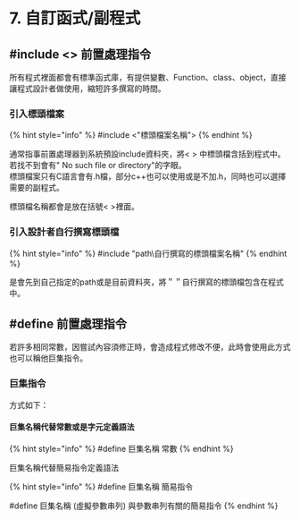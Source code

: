 # 7. 自訂函式/副程式

## \#include &lt;&gt; 前置處理指令

所有程式裡面都會有標準函式庫，有提供變數、Function、class、object，直接讓程式設計者做使用，縮短許多撰寫的時間。

### 引入標頭檔案

{% hint style="info" %}
\#include &lt;"標頭檔案名稱"&gt;
{% endhint %}

通常指事前置處理器到系統預設include資料夾，將&lt; &gt; 中標頭檔含括到程式中。  
若找不到會有" No such file or directory"的字眼。  
標頭檔案只有C語言會有.h檔，部分c++也可以使用或是不加.h，同時也可以選擇需要的副程式。

標頭檔名稱都會是放在括號&lt; &gt;裡面。

### 引入設計者自行撰寫標頭檔

{% hint style="info" %}
\#include "path\\自行撰寫的標頭檔案名稱"
{% endhint %}

是會先到自己指定的path或是目前資料夾，將＂＂自行撰寫的標頭檔包含在程式中。

## \#define 前置處理指令

若許多相同常數，因嘗試內容須修正時，會造成程式修改不便，此時會使用此方式也可以稱他巨集指令。

### 巨集指令

方式如下：

#### 巨集名稱代替常數或是字元定義語法

{% hint style="info" %}
\#define 巨集名稱 常數
{% endhint %}

巨集名稱代替簡易指令定義語法

{% hint style="info" %}
\#define 巨集名稱 簡易指令

\#define 巨集名稱 \(虛擬參數串列\) 與參數串列有關的簡易指令
{% endhint %}

